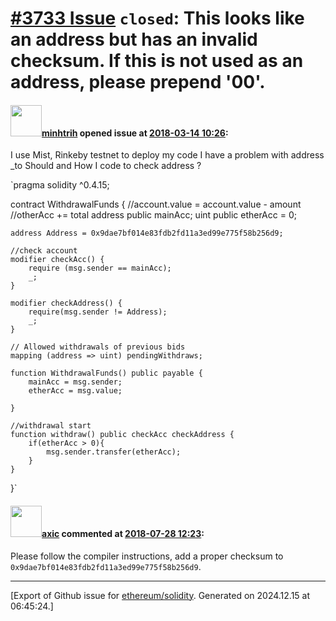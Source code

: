 # [\#3733 Issue](https://github.com/ethereum/solidity/issues/3733) `closed`: This looks like an address but has an invalid checksum. If this is not used as an address, please prepend '00'.

#### <img src="https://avatars.githubusercontent.com/u/18483594?u=545e844286a36090df91a44fbae355d20fe31dbf&v=4" width="50">[minhtrih](https://github.com/minhtrih) opened issue at [2018-03-14 10:26](https://github.com/ethereum/solidity/issues/3733):

I use Mist, Rinkeby testnet to deploy my code
I have a problem with address _to
Should and How I code to check address ?

`pragma solidity ^0.4.15;

contract WithdrawalFunds {
    //account.value = account.value - amount
    //otherAcc += total
    address public mainAcc;
    uint public etherAcc = 0;
    
    address Address = 0x9dae7bf014e83fdb2fd11a3ed99e775f58b256d9;
    
    //check account
    modifier checkAcc() {
        require (msg.sender == mainAcc);
        _;
    }
    
    modifier checkAddress() {
        require(msg.sender != Address);
        _;
    }
    
    // Allowed withdrawals of previous bids
    mapping (address => uint) pendingWithdraws;
    
    function WithdrawalFunds() public payable {
        mainAcc = msg.sender;
        etherAcc = msg.value;
        
    }
    
    //withdrawal start
    function withdraw() public checkAcc checkAddress {
        if(etherAcc > 0){
            msg.sender.transfer(etherAcc);
        }
    }
    
}`

#### <img src="https://avatars.githubusercontent.com/u/20340?v=4" width="50">[axic](https://github.com/axic) commented at [2018-07-28 12:23](https://github.com/ethereum/solidity/issues/3733#issuecomment-408604607):

Please follow the compiler instructions, add a proper checksum to `0x9dae7bf014e83fdb2fd11a3ed99e775f58b256d9`.


-------------------------------------------------------------------------------



[Export of Github issue for [ethereum/solidity](https://github.com/ethereum/solidity). Generated on 2024.12.15 at 06:45:24.]
